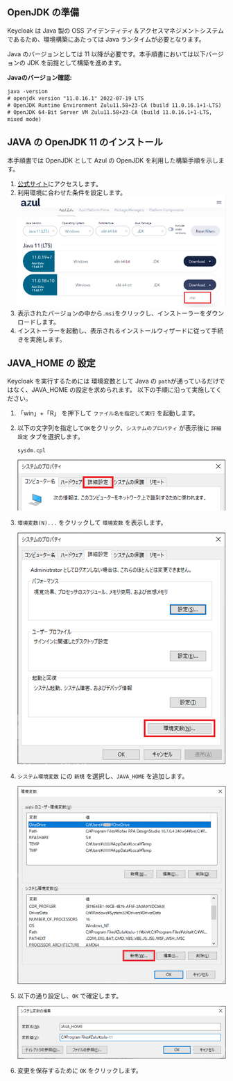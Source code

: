 ## OpenJDK の準備

Keycloak は Java 製の OSS アイデンティティ＆アクセスマネジメントシステムであるため、環境構築にあたっては Java ランタイムが必要となります。

Java のバージョンとしては 11 以降が必要です。本手順書においては以下バージョンの JDK を前提として構築を進めます。

**Javaのバージョン確認:**
```
java -version
# openjdk version "11.0.16.1" 2022-07-19 LTS
# OpenJDK Runtime Environment Zulu11.58+23-CA (build 11.0.16.1+1-LTS)
# OpenJDK 64-Bit Server VM Zulu11.58+23-CA (build 11.0.16.1+1-LTS, mixed mode)
```

## JAVA の OpenJDK 11 のインストール

本手順書では OpenJDK として Azul の OpenJDK を利用した構築手順を示します。

1.  [公式サイト](https://www.azul.com/downloads/?package=jdk)にアクセスします。
2.  利用環境に合わせた条件を設定します。
    ![downloadopenjdk](image/prepare/downloadopenjdk.png)
3.  表示されたバージョンの中から`.msi`をクリックし、インストーラーをダウンロードします。
4.  インストーラーを起動し、表示されるインストールウィザードに従って手続きを実施します。

## JAVA_HOME の 設定

Keycloak を実行するためには 環境変数として Java の `path`が通っているだけではなく、JAVA_HOME の設定を求められます。
以下の手順に沿って実施してください。

1.  「win」+「R」 を押下して `ファイル名を指定して実行` を起動します。
2.  以下の文字列を指定して`OK`をクリック、`システムのプロパティ` が表示後に `詳細設定` タブを選択します。
    ```title="コピーして貼り付け"
    sysdm.cpl
    ```

    ![image](image/prepare/system-prop.png)

 3.  `環境変数(N)...` をクリックして `環境変数` を表示します。

	 ![image](image/prepare/env-value.png)

4.  `システム環境変数` にの `新規` を選択し、`JAVA_HOME` を追加します。

    ![image](image/prepare/env-value2.png)

5.  以下の通り設定し、`OK` で確定します。

    ![image](image/prepare/java-home.png)

6.  変更を保存するために `OK` をクリックします。
